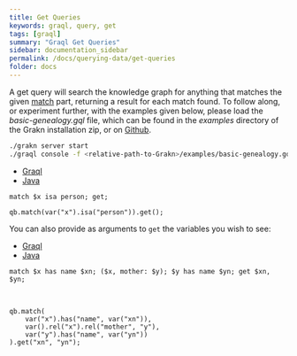```yaml
---
title: Get Queries
keywords: graql, query, get
tags: [graql]
summary: "Graql Get Queries"
sidebar: documentation_sidebar
permalink: /docs/querying-data/get-queries
folder: docs
---
```


A get query will search the knowledge graph for anything that matches the given [match](./match-clause) part, returning a
result for each match found. To follow along, or experiment further, with the examples given below, please load the
*basic-genealogy.gql* file, which can be found in the *examples* directory of the Grakn installation zip, or on
[Github](https://github.com/graknlabs/grakn/blob/master/grakn-dist/src/examples/basic-genealogy.gql).


```bash
./grakn server start
./graql console -f <relative-path-to-Grakn>/examples/basic-genealogy.gql
```

<ul id="profileTabs" class="nav nav-tabs">
    <li class="active"><a href="#shell1" data-toggle="tab">Graql</a></li>
    <li><a href="#java1" data-toggle="tab">Java</a></li>
</ul>

<div class="tab-content">
<div role="tabpanel" class="tab-pane active" id="shell1">
<pre class="language-graql">
<code>match $x isa person; get;</code></pre>
</div>
<div role="tabpanel" class="tab-pane" id="java1">
<pre class="language-java">
<code>qb.match(var("x").isa("person")).get();</code></pre>
</div> <!-- tab-pane -->
</div> <!-- tab-content -->

You can also provide as arguments to `get` the variables you wish to see:

<ul id="profileTabs" class="nav nav-tabs">
    <li class="active"><a href="#shell2" data-toggle="tab">Graql</a></li>
    <li><a href="#java2" data-toggle="tab">Java</a></li>
</ul>

<div class="tab-content">
<div role="tabpanel" class="tab-pane active" id="shell2">
<pre class="language-graql">
<code>match $x has name $xn; ($x, mother: $y); $y has name $yn; get $xn, $yn;
</code>
</pre>
</div>
<div role="tabpanel" class="tab-pane" id="java2">
<pre class="language-java">
<code>
qb.match(
    var("x").has("name", var("xn")),
    var().rel("x").rel("mother", "y"),
    var("y").has("name", var("yn"))
).get("xn", "yn");
</code>
</pre>
</div> <!-- tab-pane -->
</div> <!-- tab-content -->
